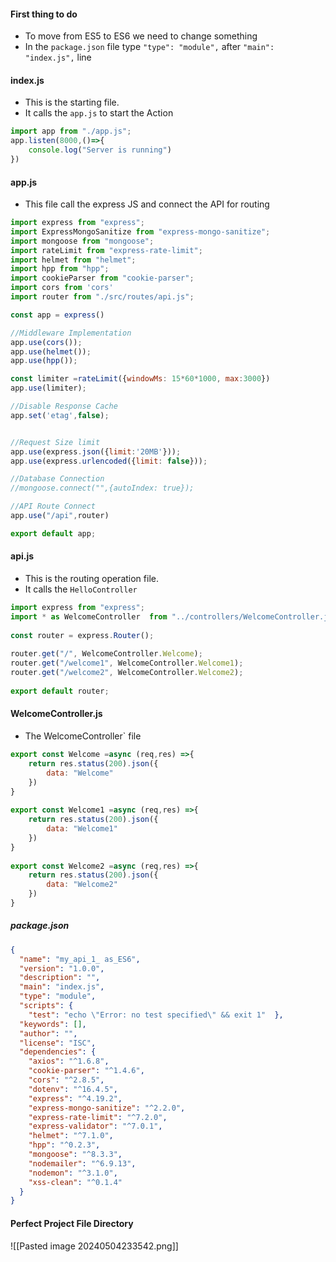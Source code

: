 #### First thing to do

 - To move from ES5 to ES6 we need to change something
 - In the `package.json` file type `"type": "module",` after `"main": "index.js",` line

#### index.js

- This is the starting file. 
- It calls the `app.js` to start the Action

```js
import app from "./app.js";  
app.listen(8000,()=>{  
    console.log("Server is running")  
})
```

#### app.js

- This file call the express JS and connect the API for routing


```js
import express from "express";
import ExpressMongoSanitize from "express-mongo-sanitize";
import mongoose from "mongoose";
import rateLimit from "express-rate-limit";
import helmet from "helmet";
import hpp from "hpp";
import cookieParser from "cookie-parser";
import cors from 'cors'
import router from "./src/routes/api.js";

const app = express()

//Middleware Implementation
app.use(cors());
app.use(helmet());
app.use(hpp());

const limiter =rateLimit({windowMs: 15*60*1000, max:3000})
app.use(limiter);

//Disable Response Cache
app.set('etag',false);


//Request Size limit
app.use(express.json({limit:'20MB'}));
app.use(express.urlencoded({limit: false}));

//Database Connection
//mongoose.connect("",{autoIndex: true});

//API Route Connect
app.use("/api",router)

export default app;
```

#### api.js

- This is the routing operation file.
- It calls the `HelloController`


```js
import express from "express";  
import * as WelcomeController  from "../controllers/WelcomeController.js";  
  
const router = express.Router();  
  
router.get("/", WelcomeController.Welcome);  
router.get("/welcome1", WelcomeController.Welcome1);  
router.get("/welcome2", WelcomeController.Welcome2);  
  
export default router;
```

#### WelcomeController.js

- The WelcomeController` file

```js 
export const Welcome =async (req,res) =>{  
    return res.status(200).json({  
        data: "Welcome"  
    })  
}  
  
export const Welcome1 =async (req,res) =>{  
    return res.status(200).json({  
        data: "Welcome1"  
    })  
}  
  
export const Welcome2 =async (req,res) =>{  
    return res.status(200).json({  
        data: "Welcome2"  
    })  
}
```

##### package.json

```json
{  
  "name": "my_api_1_ as_ES6",  
  "version": "1.0.0",  
  "description": "",  
  "main": "index.js",  
  "type": "module",  
  "scripts": {  
    "test": "echo \"Error: no test specified\" && exit 1"  },  
  "keywords": [],  
  "author": "",  
  "license": "ISC",  
  "dependencies": {  
    "axios": "^1.6.8",  
    "cookie-parser": "^1.4.6",  
    "cors": "^2.8.5",  
    "dotenv": "^16.4.5",  
    "express": "^4.19.2",  
    "express-mongo-sanitize": "^2.2.0",  
    "express-rate-limit": "^7.2.0",  
    "express-validator": "^7.0.1",  
    "helmet": "^7.1.0",  
    "hpp": "^0.2.3",  
    "mongoose": "^8.3.3",  
    "nodemailer": "^6.9.13",  
    "nodemon": "^3.1.0",  
    "xss-clean": "^0.1.4"  
  }  
}
```



#### Perfect Project File Directory

![[Pasted image 20240504233542.png]]